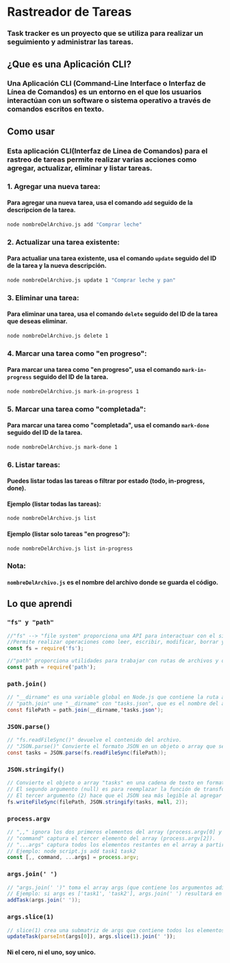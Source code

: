 # Rastreador de Tareas
### Task tracker es un proyecto que se utiliza para realizar un seguimiento y administrar las tareas.

## ¿Que es una Aplicación CLI?
### Una Aplicación CLI (Command-Line Interface o Interfaz de Línea de Comandos) es un entorno en el que los usuarios interactúan con un software o sistema operativo a través de comandos escritos en texto.

## Como usar
### Esta aplicación CLI(Interfaz de Linea de Comandos) para el rastreo de tareas permite realizar varias acciones como agregar, actualizar, eliminar y listar tareas.
### 1. Agregar una nueva tarea:
#### Para agregar una nueva tarea, usa el comando `add` seguido de la descripcion de la tarea.
```bash
node nombreDelArchivo.js add "Comprar leche"
```
### 2. Actualizar una tarea existente:
#### Para actualiar una tarea existente, usa el comando `update` seguido del ID de la tarea y la nueva descripción.
```bash
node nombreDelArchivo.js update 1 "Comprar leche y pan"
```
### 3. Eliminar una tarea:
#### Para eliminar una tarea, usa el comando `delete` seguido del ID de la tarea que deseas eliminar.
```bash
node nombreDelArchivo.js delete 1
```
### 4. Marcar una tarea como "en progreso":
#### Para marcar una tarea como "en progreso", usa el comando `mark-in-progress` seguido del ID de la tarea.
```bash
node nombreDelArchivo.js mark-in-progress 1
```
### 5. Marcar una tarea como "completada":
#### Para marcar una tarea como "completada", usa el comando `mark-done` seguido del ID de la tarea.
```bash
node nombreDelArchivo.js mark-done 1
```
### 6. Listar tareas:
#### Puedes listar todas las tareas o filtrar por estado (todo, in-progress, done).
#### Ejemplo (listar todas las tareas):
```bash
node nombreDelArchivo.js list
```
#### Ejemplo (listar solo tareas "en progreso"):
```bash
node nombreDelArchivo.js list in-progress
```
### Nota:
#### `nombreDelArchivo.js` es el nombre del archivo donde se guarda el código.

## Lo que aprendi
### `"fs" y "path"`
```javascript
//"fs" --> "file system" proporciona una API para interactuar con el sistema de archivos.
//Permite realizar operaciones como leer, escribir, modificar, borrar y manipular archivos y directorios en el sistema operativo.
const fs = require('fs');

//"path" proporciona utilidades para trabajar con rutas de archivos y directorios.
const path = require('path');
```

### `path.join()`
```java
// "__dirname" es una variable global en Node.js que contiene la ruta absoluta del directorio en el que se encuentra el archivo JavaScript que se esta ejecutando.
// "path.join" une "__dirname" con "tasks.json", que es el nombre del archivo que quieres acceder o manipular.
const filePath = path.join(__dirname,'tasks.json');
```

### `JSON.parse()`
```java
// "fs.readFileSync()" devuelve el contenido del archivo.
// "JSON.parse()" Convierte el formato JSON en un objeto o array que se puede manipular en JavaScript.
const tasks = JSON.parse(fs.readFileSync(filePath));
```

### `JSON.stringify()`
```java
// Convierte el objeto o array "tasks" en una cadena de texto en formato JSON.
// El segundo argumento (null) es para reemplazar la función de transformación, que en este caso NO SE USA, por lo que se pasa NULL.
// El tercer argumento (2) hace que el JSON sea más legible al agregar saltos de línea y espacios para estructurar los datos.
fs.writeFileSync(filePath, JSON.stringify(tasks, null, 2));
```

### `process.argv`
```javascript
// ",," ignora los dos primeros elementos del array (process.argv[0] y process.argv[1]), que son la ruta al ejecutable de Node.js y la ruta al archivo del script.
// "command" captura el tercer elemento del array (process.argv[2]).
// "...args" captura todos los elementos restantes en el array a partir de process.argv[3].
// Ejemplo: node script.js add task1 task2
const [,, command, ...args] = process.argv;
```
### `args.join(' ')`
```java
// "args.join(' ')" toma el array args (que contiene los argumentos adicionales pasados al script después de add) y los convierte en una sola cadena, donde cada argumento está separado por un espacio.
// Ejemplo: si args es ['task1', 'task2'], args.join(' ') resultará en 'task1 task2'.
addTask(args.join(' '));
```

### `args.slice(1)`
```javascript
// slice(1) crea una submatriz de args que contiene todos los elementos a partir del índice 1 (es decir, excluye el primer elemento).
updateTask(parseInt(args[0]), args.slice(1).join(' '));
```
#### Ni el cero, ni el uno, soy unico.